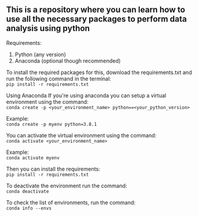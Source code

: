 ## This is a repository where you can learn how to use all the necessary packages to perform data analysis using python <br>

Requirements:<br>
1. Python (any version)
2. Anaconda (optional though recommended) <br>

To install the required packages for this, download the requirements.txt and run the following command in the terminal:<br>
```pip install -r requirements.txt```

Using Anaconda
If you're using anaconda you can setup a virtual environment using the command:<br>
```conda create -p <your_environment_name> python==<your_python_version>```

Example: <br>```conda create -p myenv python=3.8.1```

You can activate the virtual environment using the command:<br>
```conda activate <your_environment_name>```

Example: <br>```conda activate myenv```

Then you can install the requirements:<br> ```pip install -r requirements.txt```

To deactivate the environment run the command:<br>
```conda deactivate```

To check the list of environments, run the command:<br>
```conda info --envs```